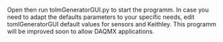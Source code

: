 Open then run tolmGeneratorGUI.py to start the programm.
In case you need to adapt the defaults parameters to your specific needs, edit tomlGeneratorGUI default values for sensors and Keithley.
This programm will be improved soon to allow DAQMX applications.
